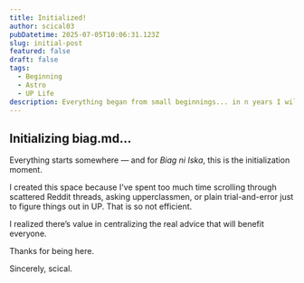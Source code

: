 ```yaml
---
title: Initialized!
author: scical03
pubDatetime: 2025-07-05T10:06:31.123Z
slug: initial-post
featured: false
draft: false
tags:
  - Beginning
  - Astro
  - UP Life
description: Everything began from small beginnings... in n years I will look back, and this will be mine.
---
```


## Initializing biag.md...

Everything starts somewhere — and for _Biag ni Iska_, this is the initialization moment.

I created this space because I've spent too much time scrolling through scattered Reddit threads, asking upperclassmen, or plain trial-and-error just to figure things out in UP. That is so not efficient.

I realized there’s value in centralizing the real advice that will benefit everyone.

Thanks for being here.

Sincerely,
scical.
